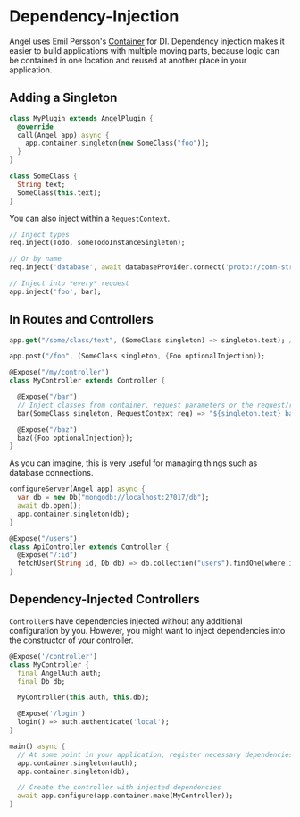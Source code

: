 # Dependency-Injection

Angel uses Emil Persson's [Container](https://pub.dartlang.org/packages/container) for DI. Dependency injection makes it easier to build applications with multiple moving parts, because logic can be contained in one location and reused at another place in your application.

## Adding a Singleton

```dart
class MyPlugin extends AngelPlugin {
  @override
  call(Angel app) async {
    app.container.singleton(new SomeClass("foo"));
  }
}

class SomeClass {
  String text;
  SomeClass(this.text);
}
```

You can also inject within a `RequestContext`.

```dart
// Inject types
req.inject(Todo, someTodoInstanceSingleton);

// Or by name
req.inject('database', await databaseProvider.connect('proto://conn-string'));

// Inject into *every* request
app.inject('foo', bar);
```

## In Routes and Controllers

```dart
app.get("/some/class/text", (SomeClass singleton) => singleton.text); // Always "foo"

app.post("/foo", (SomeClass singleton, {Foo optionalInjection});

@Expose("/my/controller")
class MyController extends Controller {

  @Expose("/bar")
  // Inject classes from container, request parameters or the request/response context :)
  bar(SomeClass singleton, RequestContext req) => "${singleton.text} bar"; // Always "foo bar"

  @Expose("/baz")
  baz({Foo optionalInjection});
}
```

As you can imagine, this is very useful for managing things such as database connections.

```dart
configureServer(Angel app) async {
  var db = new Db("mongodb://localhost:27017/db");
  await db.open();
  app.container.singleton(db);
}

@Expose("/users")
class ApiController extends Controller {
  @Expose("/:id")
  fetchUser(String id, Db db) => db.collection("users").findOne(where.id(new ObjectId.fromHexString(id)));
}
```

## Dependency-Injected Controllers

`Controller`s have dependencies injected without any additional configuration by you. However, you might want to inject dependencies into the constructor of your controller.

```dart
@Expose('/controller')
class MyController {
  final AngelAuth auth;
  final Db db;

  MyController(this.auth, this.db);

  @Expose('/login')
  login() => auth.authenticate('local');
}

main() async {
  // At some point in your application, register necessary dependencies as singletons...
  app.container.singleton(auth);
  app.container.singleton(db);

  // Create the controller with injected dependencies
  await app.configure(app.container.make(MyController));
}
```

